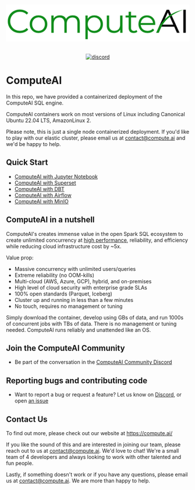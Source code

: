 <div align="center">
  <img src="https://github.com/ComputeAI/computeAI-integrations/blob/main/logo/ComputeAI-Logo.png" height="100">
</div>
<br>

<p align="center">
  <a href="https://discord.gg/wemNjP3tUd">
    <img src="https://shields.io/discord/909674491309850675" alt="discord" />
  </a>
</p>


# ComputeAI

In this repo, we have provided a containerized deployment of the ComputeAI SQL engine.

ComputeAI containers work on most versions of Linux including Canonical Ubuntu 22.04 LTS, AmazonLinux 2.

Please note, this is just a single node containerized deployment. If you'd like to play with our elastic cluster, please email us at contact@compute.ai and we'd be happy to help.

## Quick Start

- [ComputeAI with Jupyter Notebook](https://github.com/ComputeAI/computeAI-integrations/tree/main/jupyter/README.md)
- [ComputeAI with Superset](https://github.com/ComputeAI/computeAI-integrations/tree/main/superset/README.md)
- [ComputeAI with DBT](https://github.com/ComputeAI/computeAI-integrations/tree/main/dbt/README.md)
- [ComputeAI with Airflow](https://github.com/ComputeAI/computeAI-integrations/tree/main/airflow/README.md)
- [ComputeAI with MinIO](https://github.com/ComputeAI/computeAI-integrations/tree/main/minio/README.md)

## ComputeAI in a nutshell

ComputeAI's creates immense value in the open Spark SQL ecosystem to create unlimited concurrency at [high performance](https://compute.ai/report/compute-vs-aws-emr-spark-benchmark-report/), reliability, and efficiency while reducing cloud infrastructure cost by ~5x.

Value prop:
- Massive concurrency with unlimited users/queries
- Extreme reliability (no OOM-kills)
- Multi-cloud (AWS, Azure, GCP), hybrid, and on-premises
- High level of cloud security with enterprise grade SLAs
- 100% open standards (Parquet, Iceberg)
- Cluster up and running in less than a few minutes
- No touch, requires no management or tuning 

Simply download the container, develop using GBs of data, and run 1000s of concurrent jobs with TBs of data. There is no management or tuning needed. ComputeAI runs reliably and unattended like an OS.

## Join the ComputeAI Community

- Be part of the conversation in the [ComputeAI Community Discord](https://discord.gg/wemNjP3tUd)

## Reporting bugs and contributing code

- Want to report a bug or request a feature? Let us know on [Discord](https://discord.gg/wemNjP3tUd), or open [an issue](https://github.com/ComputeAI/computeAI-integrations/issues/new)

## Contact Us

To find out more, please check out our website at https://compute.ai/

If you like the sound of this and are interested in joining our team, please reach out to us at contact@compute.ai. We'd love to chat! We're a small team of 4 developers and always looking to work with other talented and fun people.

Lastly, if something doesn't work or if you have any questions, please email us at contact@compute.ai. We are more than happy to help.
